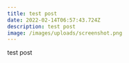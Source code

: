 ```yaml
---
title: test post
date: 2022-02-14T06:57:43.724Z
description: test post
image: /images/uploads/screenshot.png
---
```

test post